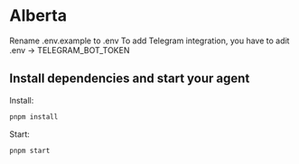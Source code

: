 # Alberta

Rename .env.example to .env
To add Telegram integration, you have to adit .env -> TELEGRAM_BOT_TOKEN

## Install dependencies and start your agent
Install:
```bash
pnpm install
```

Start:
```bash
pnpm start
```
